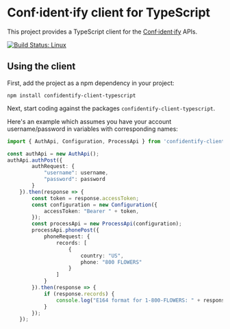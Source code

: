 # Conf·ident·ify client for TypeScript

This project provides a TypeScript client for the [Conf·ident·ify](https://confidentify.com) APIs.


[![Build Status: Linux](https://travis-ci.org/confidentify/confidentify-client-typescript.svg?branch=master)](https://travis-ci.org/confidentify/confidentify-client-typescript)

## Using the client

First, add the project as a npm dependency in your project:

```
npm install confidentify-client-typescript
```

Next, start coding against the packages `confidentify-client-typescript`.

Here's an example which assumes you have your account username/password in variables with corresponding names:

```typescript
import { AuthApi, Configuration, ProcessApi } from 'confidentify-client-typescript';

const authApi = new AuthApi();
authApi.authPost({
        authRequest: {
            "username": username,
            "password": password
        }
    }).then(response => {
        const token = response.accessToken;
        const configuration = new Configuration({
            accessToken: "Bearer " + token,
        });
        const processApi = new ProcessApi(configuration);
        processApi.phonePost({
            phoneRequest: {
                records: [
                    {
                        country: "US",
                        phone: "800 FLOWERS"
                    }
                ]
            }
        }).then(response => {
            if (response.records) {
                console.log("E164 format for 1-800-FLOWERS: " + response.records[0].phoneE164);
            }
        });
    });
```
